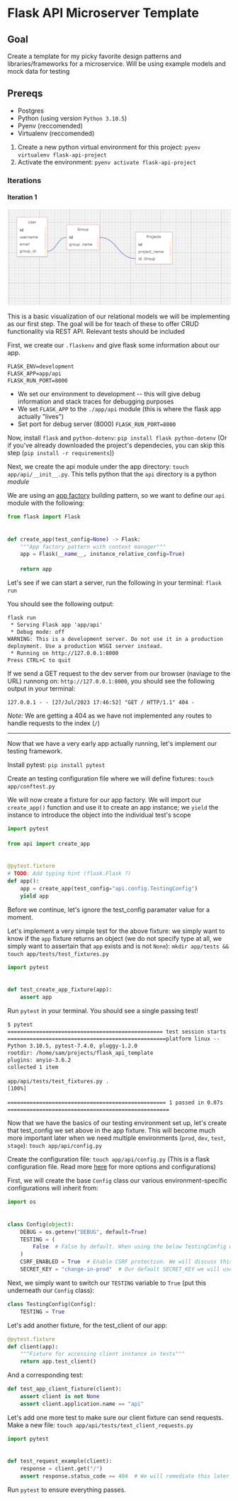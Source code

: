 # Flask API Microserver Template

## Goal

Create a template for my picky favorite design patterns and libraries/frameworks for a microservice. Will be using example models and mock data for testing

## Prereqs

* Postgres
* Python (using version `Python 3.10.5`)
* Pyenv (reccomended)
* Virtualenv (reccomended)

1. Create a new python virtual environment for this project: `pyenv virtualenv flask-api-project`
2. Activate the environment: `pyenv activate flask-api-project`

### Iterations

#### Iteration 1

![Basic table set up for Users, Group, Projects](./img/user_auth_tables.png)

This is a basic visualization of our relational models we will be implementing as our first step. The goal will be for teach of these to offer CRUD functionality via REST API. Relevant tests should be included

First, we create our `.flaskenv` and give flask some information about our app.

```
FLASK_ENV=development
FLASK_APP=app/api
FLASK_RUN_PORT=8000
```

* We set our environment to development -- this will give debug information and stack traces for debugging purposes
* We set `FLASK_APP` to the `./app/api` module (this is where the flask app actually "lives")
* Set port for debug server (8000) `FLASK_RUN_PORT=8000`

Now, install `flask` and `python-dotenv`: `pip install flask python-dotenv` (Or if you've already downloaded the project's dependecies, you can skip this step (`pip install -r requirements`))

Next, we create the api module under the app directory: `touch app/api/__init__.py`. This tells python that the `api` directory is a python *module*

We are using an [app factory](https://flask.palletsprojects.com/en/2.3.x/patterns/appfactories/) building pattern, so we want to define our `api` module with the following:

```python
from flask import Flask


def create_app(test_config=None) -> Flask:
    """App factory pattern with context manager"""
    app = Flask(__name__, instance_relative_config=True)

    return app
```

Let's see if we can start a server, run the following in your terminal: `flask run`

You should see the following output:

```shell
flask run
 * Serving Flask app 'app/api'
 * Debug mode: off
WARNING: This is a development server. Do not use it in a production deployment. Use a production WSGI server instead.
 * Running on http://127.0.0.1:8000
Press CTRL+C to quit
```

If we send a GET request to the dev server from our browser (naviage to the URL) runnong on: `http://127.0.0.1:8000`, you should see the following output in your terminal:

```shell
127.0.0.1 - - [27/Jul/2023 17:46:52] "GET / HTTP/1.1" 404 -
```

*Note:* We are getting a 404 as we have not implemented any routes to handle requests to the index (`/`)

---

Now that we have a very early app actually running, let's implement our testing framework.

Install pytest: `pip install pytest`

Create an testing configuration file where we will define fixtures: `touch app/conftest.py`

We will now create a fixture for our app factory. We will import our `create_app()` function and use it to create an app instance; we `yield` the instance to introduce the object into the individual test's scope

```python
import pytest

from api import create_app


@pytest.fixture
# TODO: Add typing hint (flask.Flask ?)
def app():
    app = create_app(test_config="api.config.TestingConfig")
    yield app
```

Before we continue, let's ignore the test_config paramater value for a moment.

Let's implement a very simple test for the above fixture: we simply want to know if the `app` fixture returns an object (we do not specify type at all, we simply want to assertain that `app` exists and is not `None`): `mkdir app/tests && touch app/tests/test_fixtures.py`

```python
import pytest


def test_create_app_fixture(app):
    assert app
```

Run `pytest` in your terminal. You should see a single passing test!

```shell
$ pytest
================================================= test session starts ==================================================platform linux -- Python 3.10.5, pytest-7.4.0, pluggy-1.2.0
rootdir: /home/sam/projects/flask_api_template
plugins: anyio-3.6.2
collected 1 item

app/api/tests/test_fixtures.py .                                                                                 [100%]

================================================== 1 passed in 0.07s ===================================================
```

Now that we have the basics of our testing environment set up, let's create that test_config we set above in the app fixture. This will become much more important later when we need multiple environments (`prod`, `dev`, `test`, `stage`): `touch app/api/config.py`

Create the configuration file: `touch app/api/config.py` (This is a flask configuration file. Read more [here](https://flask.palletsprojects.com/en/2.3.x/config/) for more options and configurations)

First, we will create the base `Config` class our various environment-specific configurations will inherit from:

```python
import os


class Config(object):
    DEBUG = os.getenv("DEBUG", default=True)
    TESTING = (
        False  # False by default. When using the below TestingConfig we switch this one
    )
    CSRF_ENABLED = True  # Enable CSRF protection. We will discuss this more later
    SECRET_KEY = "change-in-prod"  # Our default SECRET_KEY we will use for debug, dev. test environments
```

Next, we simply want to switch our `TESTING` variable to `True` (put this underneath our `Config` class):

```python
class TestingConfig(Config):
    TESTING = True
```

Let's add another fixture, for the test_client of our app:

```python
@pytest.fixture
def client(app):
    """Fixture for accessing client instance in tests"""
    return app.test_client()
```

And a corresponding test:

```python
def test_app_client_fixture(client):
    assert client is not None
    assert client.application.name == "api"
```

Let's add one more test to make sure our client fixture can send requests. Make a new file: `touch app/api/tests/text_client_requests.py`

```python
import pytest


def test_request_example(client):
    response = client.get("/")
    assert response.status_code == 404  # We will remediate this later as we add routing.
```

Run `pytest` to ensure everything passes.

